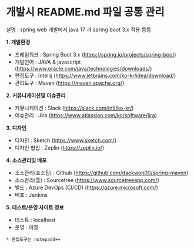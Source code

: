 # 개발시 README.md 파일 공통 관리

설명 : spring web 개발에서 java 17 과 spring boot 3.x 적용 등등

**1. 개발환경**
- 프레임워크 : Spring Boot 3.x (https://spring.io/projects/spring-boot)
- 개발언어 : JAVA & javascript (https://www.oracle.com/java/technologies/downloads/)
- 편집도구 : Intellij (https://www.jetbrains.com/ko-kr/idea/download/)
- 관리도구 : Maven (https://maven.apache.org/)

**2. 커뮤니케이션및 이슈관리**
- 커뮤니케이션 : Slack (https://slack.com/intl/ko-kr/)
- 이슈관리 : Jira (https://www.atlassian.com/ko/software/jira)

**3. 디자인**
- 디자인 : Sketch (https://www.sketch.com/)
- 디자인 협업 : Zeplin (https://zeplin.io/)

**4. 소스관리및 배포**
- 소스관리(호스팅) : Github (https://github.com/daekwon00/spring-maven)
- 소스관리(툴) : Sourcetree (https://www.sourcetreeapp.com/)
- 빌드 : Azure DevOps (CI/CD) (https://azure.microsoft.com/)
- 배포 : Jenkins

**5. 테스트/운영 사이트 정보**
- 테스트 : localhost
- 운영 : 미정

```
* 편집도구는 notepadd++
```
